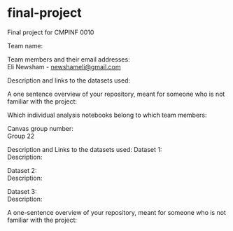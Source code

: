 # final-project
Final project for CMPINF 0010 

Team name:


Team members and their email addresses:
<br>Eli Newsham - newshameli@gmail.com


Description and links to the datasets used:



A one sentence overview of your repository, meant for someone who is not familiar with the project:


Which individual analysis notebooks belong to which team members:


Canvas group number:
<br>Group 22


Description and Links to the datasets used:
Dataset 1:
<br>Description:

Dataset 2:
<br>Description:

Dataset 3:
<br>Description:


A one-sentence overview of your repository, meant for someone who is not familiar with the project:

